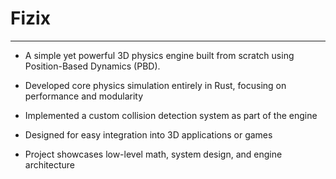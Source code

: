 # Fizix

---

- A simple yet powerful 3D physics engine built from scratch using Position-Based Dynamics (PBD).

- Developed core physics simulation entirely in Rust, focusing on performance and modularity

- Implemented a custom collision detection system as part of the engine

- Designed for easy integration into 3D applications or games

- Project showcases low-level math, system design, and engine architecture

